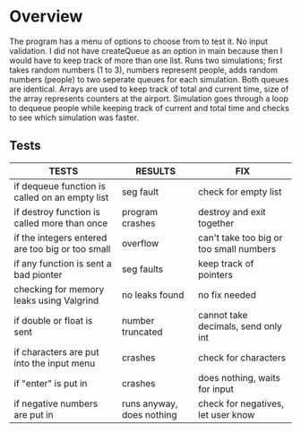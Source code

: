 # Overview

The program has a menu of options to choose from to test it. No input validation. I did not have createQueue as an option in main because then I would have to keep track of more than one list. Runs two simulations; first takes random numbers (1 to 3), numbers represent people, adds random numbers (people) to two seperate queues for each simulation. Both queues are identical. Arrays are used to keep track of total and current time, size of the array represents counters at the airport. Simulation goes through a loop to dequeue people while keeping track of current and total time and checks to see which simulation was faster.

## Tests

| TESTS |RESULTS | FIX |
| ------------------ |--------------------| -------------------|
| if dequeue function is called on an empty list     	        | seg fault      		      | check for empty list   			    | 
| if destroy function is called more than once       	        | program crashes		      | destroy and exit together   	    | 
| if the integers entered are too big or too small  	    | overflow        		      | can't take too big or too small numbers	| 
| if any function is sent a bad pionter   		| seg faults        		 |  keep track of pointers			|
| checking for memory leaks using Valgrind 		| no leaks found     		 |  no fix needed  		 | 
| if double or float is sent               		| number truncated   		 |  cannot take decimals, send only int  		|
| if characters are put into the input menu		| crashes   		| check for characters   		|
| if "enter" is put in		| crashes   		| does nothing, waits for input   		| scanf ignores new line, let user know
| if negative numbers are put in 		| runs anyway, does nothing   		| check for negatives, let user know	| 

